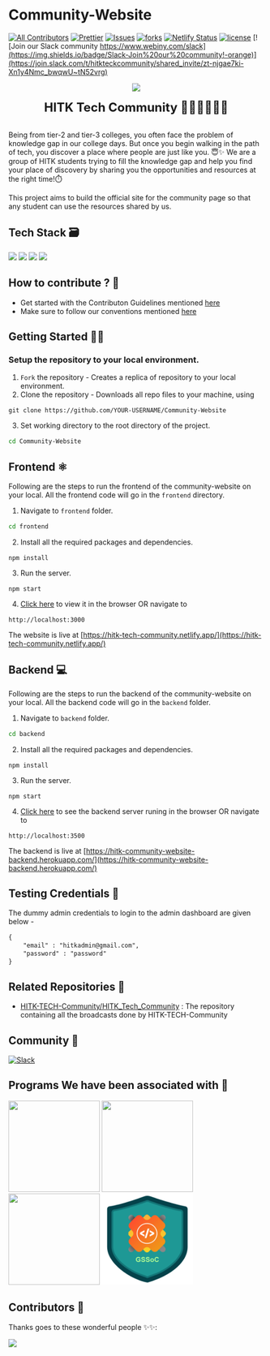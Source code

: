 # Community-Website
[![All Contributors](https://img.shields.io/badge/all_contributors-bot-orange.svg?style=flat-square)](#contributors-)
[![Prettier](https://img.shields.io/badge/code_style-prettier-ff69b4.svg)](https://prettier.io)
[![Issues](https://img.shields.io/github/issues/HITK-TECH-Community/Community-Website)](#issues)
[![forks](https://img.shields.io/github/forks/HITK-TECH-Community/Community-Website)](#forks)
[![Netlify Status](https://api.netlify.com/api/v1/badges/d8d6b080-423d-45c8-974e-fb1f7986a028/deploy-status)](https://app.netlify.com/sites/canvasboard/deploys)
[![license](https://img.shields.io/github/license/HITK-TECH-Community/Community-Website)](#license)
[![Join our Slack community https://www.webiny.com/slack](https://img.shields.io/badge/Slack-Join%20our%20community!-orange)](https://join.slack.com/t/hitkteckcommunity/shared_invite/zt-njgae7ki-Xn1y4Nmc_bwqwU~tN52vrg)

<p align="center" width="400px"><img src="assets/HITK_tech_comm_logo.png" width="200"></p>
<p align="center" width="400px"> <font size="5"> <b> HITK Tech Community 👩🏻‍💻👨🏻‍💻 </b></font></p> <br />
Being from tier-2 and tier-3 colleges, you often face the problem of knowledge gap in our college days. But once you begin walking in the path of tech, you discover a place where people are just like you. 😇✨ 
We are a group of HITK students trying to fill the knowledge gap and help you find your place of discovery by sharing you the opportunities and resources at the right time!⏱️<br />

This project aims to build the official site for the community page so that any student can use the resources shared by us.

## Tech Stack 🗃

 <img src="https://img.shields.io/badge/-MongoDB-yellow?style=flat&logo=mongoDB"> <img src="https://img.shields.io/badge/-ExpressJS-grey?style=flat&logo=express&logoColor=white"> <img src="https://img.shields.io/badge/ReactJS%20-%2320232a.svg?logo=react" >   <img src="https://img.shields.io/badge/-NodeJS%20-%2320232a?style=flat&logo=node.js"> 
 

## How to contribute ? 🤔

- Get started with the Contributon Guidelines mentioned [here](https://github.com/HITK-TECH-Community/Community-Website/blob/main/CONTRIBUTING.md)
- Make sure to follow our conventions mentioned [here](https://github.com/HITK-TECH-Community/Community-Website/blob/main/frontend/conventions.md)


##  Getting Started 👨‍💻
### Setup the repository to your local environment.

1. `Fork` the repository  - Creates a replica of repository to your local environment.
2. Clone the repository - Downloads all repo files to your machine, using
  ```git
  git clone https://github.com/YOUR-USERNAME/Community-Website
  ``` 
3. Set working directory to the root directory of the project.
  ```sh
  cd Community-Website
  ```

## Frontend ⚛️

Following are the steps to run the frontend of the community-website on your local. All the frontend code will go in the `frontend` directory. 

1. Navigate to `frontend` folder.
  ```sh
  cd frontend
  ```
2. Install all the required packages and dependencies.
  ```node
  npm install
  ```
3. Run the server.
  ```node
  npm start
  ```
4. [Click here](http://localhost:3000) to view it in the browser OR navigate to
  ```text
  http://localhost:3000
  ```

The website is live at [https://hitk-tech-community.netlify.app/](https://hitk-tech-community.netlify.app/)


## Backend 💻

Following are the steps to run the backend of the community-website on your local. All the backend code will go in the `backend` folder.

1. Navigate to `backend` folder.
  ```sh
  cd backend
  ```
2. Install all the required packages and dependencies.
  ```node
  npm install
  ```
3. Run the server.
  ```node
  npm start
  ```
4. [Click here](http://localhost:3500) to see the backend server runing in the browser OR navigate to
  ```text
  http://localhost:3500
  ```

The backend is live at [https://hitk-community-website-backend.herokuapp.com/](https://hitk-community-website-backend.herokuapp.com/)


## Testing Credentials 🤖

The dummy admin credentials to login to the admin dashboard are given below -

```
{
    "email" : "hitkadmin@gmail.com",
    "password" : "password"
}
```


## Related Repositories 📂

- [HITK-TECH-Community/HITK_Tech_Community](https://github.com/HITK-TECH-Community/HITK_Tech_Community) : The repository containing all the broadcasts done by HITK-TECH-Community


## Community 👥

[![Slack](https://img.shields.io/badge/chat-on_slack-purple.svg?style=for-the-badge&logo=slack)](https://join.slack.com/t/hitkteckcommunity/shared_invite/zt-njgae7ki-Xn1y4Nmc_bwqwU~tN52vrg)

## Programs We have been associated with 🤍
<a href="https://kwoc.kossiitkgp.org/" target="_blank"><img src="assets/KWoC.png" width="180px" height="180px"></a>
<a href="https://swoc.tech/index.html" target="_blank"><img src="assets/SWoC.png" width="180px" height="180px"></a>
<a href="https://devscript.tech/woc/" target="_blank"><img src="assets/DWoC.png" width="180px" height="180px"></a>
<a href="https://gssoc.girlscript.tech/" target="_blank"><img src="assets/GSSoC.png" width="180px" height="180px"></a>


## Contributors 🌟

Thanks goes to these wonderful people ✨✨:

<a href="https://github.com/HITK-TECH-Community/Community-Website/graphs/contributors">
  <img src="https://contrib.rocks/image?repo=HITK-TECH-Community/Community-Website" />
</a>
